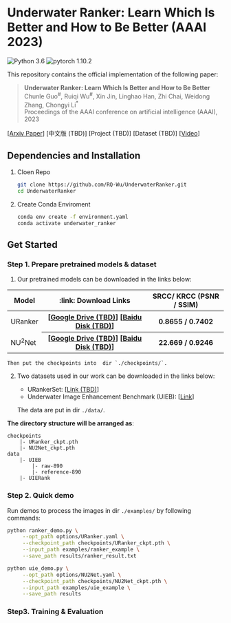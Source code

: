 # Underwater Ranker: Learn Which Is Better and How to Be Better (AAAI 2023)

![Python 3.6](https://img.shields.io/badge/python-3.6-g) ![pytorch 1.10.2](https://img.shields.io/badge/pytorch-1.10.2-blue.svg)

This repository contains the official implementation of the following paper:
> **Underwater Ranker: Learn Which Is Better and How to Be Better**<br>
> Chunle Guo<sup>#</sup>, Ruiqi Wu<sup>#</sup>, Xin Jin, Linghao Han, Zhi Chai, Weidong Zhang, Chongyi Li<sup>*</sup><br>
> Proceedings of the AAAI conference on artificial intelligence (AAAI), 2023<br>

[[Arxiv Paper](https://arxiv.org/abs/2208.06857)]  [中文版 (TBD)] [Project (TBD)]  [Dataset (TBD)] [[Video]()]

## Dependencies and Installation
1. Cloen Repo
    ```bash
    git clone https://github.com/RQ-Wu/UnderwaterRanker.git
    cd UnderwaterRanker
    ```

2. Create Conda Enviroment
    ```bash
    conda env create -f environment.yaml
    conda activate underwater_ranker
    ```

## Get Started
### Step 1. Prepare pretrained models & dataset 

1. Our pretrained models can be downloaded in the links below:

<table>
<thead>
<tr>
    <th>Model</th>
    <th>:link: Download Links </th>
    <th> SRCC/ KRCC (PSNR / SSIM) </th>
</tr>
</thead>
<tbody>
<tr>
    <td>URanker</td>
    <th>
    [<a href="">Google Drive (TBD)</a>] 
    [<a href="">Baidu Disk (TBD)</a>]
    </th>
    <th>0.8655 / 0.7402</th>
</tr>
<tr>
    <td>NU<sup>2</sup>Net</td>
    <th>
    [<a href="">Google Drive (TBD)</a>] 
    [<a href="">Baidu Disk (TBD)</a>]
    </th>
    <th>22.669 / 0.9246</th>
</tr>
</tbody>
</table>

    Then put the checkpoints into  dir `./checkpoints/`.

2. Two datasets used in our work can be downloaded in the links below:

    - URankerSet: [<a href="">Link (TBD)</a>]
    - Underwater Image Enhancement Benchmark (UIEB): [<a href="https://li-chongyi.github.io/proj_benchmark.html">Link</a>]

    The data are put in dir `./data/`.

**The directory structure will be arranged as**:
```
checkpoints
    |- URanker_ckpt.pth
    |- NU2Net_ckpt.pth
data
    |- UIEB
        |- raw-890
        |- reference-890
    |- UIERank
```

### Step 2. Quick demo
Run demos to process the images in dir `./examples/` by following commands:

```bash
python ranker_demo.py \
     --opt_path options/URanker.yaml \
     --checkpoint_path checkpoints/URanker_ckpt.pth \
     --input_path examples/ranker_example \
     --save_path results/ranker_result.txt
```

```bash
python uie_demo.py \
     --opt_path options/NU2Net.yaml \
     --checkpoint_path checkpoints/NU2Net_ckpt.pth \
     --input_path examples/uie_example \
     --save_path results
```

### Step3. Training & Evaluation
